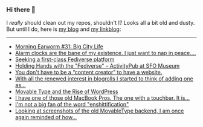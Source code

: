 ### Hi there 👋

I _really_ should clean out my repos, shouldn't I? Looks all a bit old and dusty. But until I do, here is [my blog](https://lostfocus.de/) and [my linkblog](https://dominikschwind.com/links):

--- 

<!-- POST-LIST:START -->
- [Morning Earworm #31: Big City Life](https://lostfocus.de/2024/03/16/morning-earworm-31-big-city-life/)
- [Alarm clocks are the bane of my existence. I just want to nap in peace.…](https://lostfocus.de/2024/03/15/232675/)
- [Seeking a first-class Fediverse platform](https://werd.io/2024/seeking-a-first-class-fediverse-platform)
- [Holding Hands with the &quot;Fediverse&quot; – ActivityPub at SFO Museum](https://millsfield.sfomuseum.org/blog/2024/03/12/activitypub/)
- [You don&#39;t have to be a “content creator” to have a website.](https://ohhelloana.blog/just-get-a-website/)
- [With all the renewed interest in blogrolls I started to think of adding one as…](https://lostfocus.de/2024/03/14/232667/)
- [Movable Type and the Rise of WordPress](https://rubenerd.com/movable-type-and-the-rise-of-wordpress/)
- [I have one of those old MacBook Pros. The one with a touchbar. It is…](https://lostfocus.de/2024/03/13/232664/)
- [I&#39;m not a big fan of the word &quot;enshittification&quot;](https://lostfocus.de/2024/03/13/232662/)
- [Looking at screenshots of the old MovableType backend, I am once again reminded of how…](https://lostfocus.de/2024/03/12/232656/)
<!-- POST-LIST:END -->

<!--
**lostfocus/lostfocus** is a ✨ _special_ ✨ repository because its `README.md` (this file) appears on your GitHub profile.

Here are some ideas to get you started:

- 🔭 I’m currently working on ...
- 🌱 I’m currently learning ...
- 👯 I’m looking to collaborate on ...
- 🤔 I’m looking for help with ...
- 💬 Ask me about ...
- 📫 How to reach me: ...
- 😄 Pronouns: ...
- ⚡ Fun fact: ...
-->
